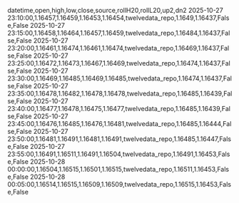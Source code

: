datetime,open,high,low,close,source,rollH20,rollL20,up2,dn2
2025-10-27 23:10:00,1.16457,1.16459,1.16453,1.16454,twelvedata_repo,1.1649,1.16437,False,False
2025-10-27 23:15:00,1.16458,1.16464,1.16457,1.16459,twelvedata_repo,1.16484,1.16437,False,False
2025-10-27 23:20:00,1.16461,1.16474,1.16461,1.16474,twelvedata_repo,1.16469,1.16437,False,False
2025-10-27 23:25:00,1.16472,1.16473,1.16467,1.16469,twelvedata_repo,1.16474,1.16437,False,False
2025-10-27 23:30:00,1.16469,1.16485,1.16469,1.16485,twelvedata_repo,1.16474,1.16437,False,False
2025-10-27 23:35:00,1.16478,1.16482,1.16478,1.16478,twelvedata_repo,1.16485,1.16439,False,False
2025-10-27 23:40:00,1.16477,1.16478,1.16475,1.16477,twelvedata_repo,1.16485,1.16439,False,False
2025-10-27 23:45:00,1.16476,1.16485,1.16476,1.16481,twelvedata_repo,1.16485,1.16444,False,False
2025-10-27 23:50:00,1.16481,1.16491,1.16481,1.16491,twelvedata_repo,1.16485,1.16447,False,False
2025-10-27 23:55:00,1.16491,1.16511,1.16491,1.16504,twelvedata_repo,1.16491,1.16453,False,False
2025-10-28 00:00:00,1.16504,1.16515,1.16501,1.16515,twelvedata_repo,1.16511,1.16453,False,False
2025-10-28 00:05:00,1.16514,1.16515,1.16509,1.16509,twelvedata_repo,1.16515,1.16453,False,False
